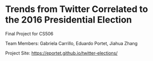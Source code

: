 # Trends from Twitter Correlated to the 2016 Presidential Election
Final Project for CS506

Team Members: Gabriela Carrillo, Eduardo Portet, Jiahua Zhang

Project Site: https://eportet.github.io/twitter-elections/

